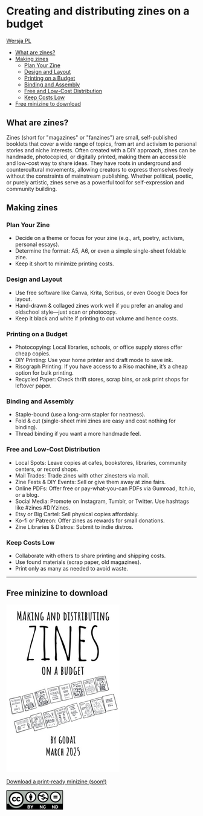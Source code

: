 # Creating and distributing zines on a budget <!-- omit in toc -->

[Wersja PL](tworzenie_zinow.md)

- [What are zines?](#what-are-zines)
- [Making zines](#making-zines)
	- [Plan Your Zine](#plan-your-zine)
	- [Design and Layout](#design-and-layout)
	- [Printing on a Budget](#printing-on-a-budget)
	- [Binding and Assembly](#binding-and-assembly)
	- [Free and Low-Cost Distribution](#free-and-low-cost-distribution)
	- [Keep Costs Low](#keep-costs-low)
- [Free minizine to download](#free-minizine-to-download)


## What are zines?

Zines (short for "magazines" or "fanzines") are small, self-published booklets that cover a wide range of topics, from art and activism to personal stories and niche interests. Often created with a DIY approach, zines can be handmade, photocopied, or digitally printed, making them an accessible and low-cost way to share ideas. They have roots in underground and countercultural movements, allowing creators to express themselves freely without the constraints of mainstream publishing. Whether political, poetic, or purely artistic, zines serve as a powerful tool for self-expression and community building.

## Making zines

### Plan Your Zine

* Decide on a theme or focus for your zine (e.g., art, poetry, activism, personal essays).
* Determine the format: A5, A6, or even a simple single-sheet foldable zine.
* Keep it short to minimize printing costs.

### Design and Layout

* Use free software like Canva, Krita, Scribus, or even Google Docs for layout.
* Hand-drawn & collaged zines work well if you prefer an analog and oldschool style—just scan or photocopy.
* Keep it black and white if printing to cut volume and hence costs.

### Printing on a Budget

* Photocopying: Local libraries, schools, or office supply stores offer cheap copies.
* DIY Printing: Use your home printer and draft mode to save ink.
* Risograph Printing: If you have access to a Riso machine, it’s a cheap option for bulk printing.
* Recycled Paper: Check thrift stores, scrap bins, or ask print shops for leftover paper.

### Binding and Assembly

* Staple-bound (use a long-arm stapler for neatness).
* Fold & cut (single-sheet mini zines are easy and cost nothing for binding).
* Thread binding if you want a more handmade feel.

### Free and Low-Cost Distribution

* Local Spots: Leave copies at cafes, bookstores, libraries, community centers, or record shops.
* Mail Trades: Trade zines with other zinesters via mail.
* Zine Fests & DIY Events: Sell or give them away at zine fairs.
* Online PDFs: Offer free or pay-what-you-can PDFs via Gumroad, Itch.io, or a blog.
* Social Media: Promote on Instagram, Tumblr, or Twitter. Use hashtags like #zines #DIYzines.
* Etsy or Big Cartel: Sell physical copies affordably.
* Ko-fi or Patreon: Offer zines as rewards for small donations.
* Zine Libraries & Distros: Submit to indie distros.

### Keep Costs Low

* Collaborate with others to share printing and shipping costs.
* Use found materials (scrap paper, old magazines).
* Print only as many as needed to avoid waste.

---

## Free minizine to download

![Minizine](assets/zines_on_a_budget.jpg "Zines on a budget - a minizine")

[Download a print-ready minizine (soon!)](#)

![CC BY-NC-ND](assets/by-nc-nd-150x52.png "Creative commons - Attribution - Non-commercial - No derivatives")
